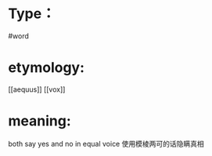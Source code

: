 # Type：
#word 
# etymology: 
[[aequus]]
[[vox]]
# meaning: 
both say yes and no in equal voice
使用模棱两可的话隐瞒真相